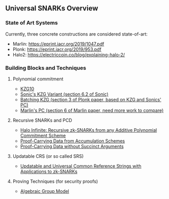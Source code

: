 ## Universal SNARKs Overview

### State of Art Systems

Currently, three concrete constructions are considered state-of-art:

* Marlin: https://eprint.iacr.org/2019/1047.pdf
* Plonk: https://eprint.iacr.org/2019/953.pdf
* Halo2: https://electriccoin.co/blog/explaining-halo-2/

### Building Blocks and Techniques

1. Polynomial commitment
   * [KZG10](https://www.iacr.org/archive/asiacrypt2010/6477178/6477178.pdf)
   * [Sonic's KZG Variant (section 6.2 of Sonic)](https://eprint.iacr.org/2019/099.pdf)
   * [Batching KZG (section 3 of Plonk paper, based on KZG and Sonics' PC)](https://eprint.iacr.org/2019/953.pdf)
   * [Marlin's PC (section 6 of Marlin paper, need more work to compare)](https://eprint.iacr.org/2019/1047.pdf)

2. Recursive SNARKs and PCD
   * [Halo Infinite: Recursive zk-SNARKs from any Additive Polynomial Commitment Scheme](https://eprint.iacr.org/2020/1536)
   * [Proof-Carrying Data from Accumulation Schemes](https://eprint.iacr.org/2020/499)
   * [Proof-Carrying Data without Succinct Arguments](https://eprint.iacr.org/2020/1618)

3. Updatable CRS (or so called SRS)
   * [Updatable and Universal Common Reference Strings with Applications to zk-SNARKs](https://eprint.iacr.org/2018/280.pdf)

4. Proving Techniques (for security proofs)
   * [Algebraic Group Model](https://eprint.iacr.org/2017/620.pdf)
